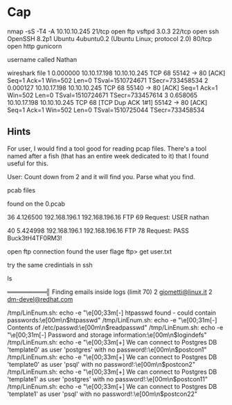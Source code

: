 # Cap
nmap -sS -T4 -A 10.10.10.245
21/tcp open  ftp     vsftpd 3.0.3
22/tcp open  ssh     OpenSSH 8.2p1 Ubuntu 4ubuntu0.2 (Ubuntu Linux; protocol 2.0)
80/tcp open  http    gunicorn


username called Nathan

wireshark file
1	0.000000	10.10.17.198	10.10.10.245	TCP	68	55142 → 80 [ACK] Seq=1 Ack=1 Win=502 Len=0 TSval=1510724671 TSecr=733458534
2	0.000127	10.10.17.198	10.10.10.245	TCP	68	55140 → 80 [ACK] Seq=1 Ack=1 Win=502 Len=0 TSval=1510724671 TSecr=733457614
3	0.658065	10.10.17.198	10.10.10.245	TCP	68	[TCP Dup ACK 1#1] 55142 → 80 [ACK] Seq=1 Ack=1 Win=502 Len=0 TSval=1510725044 TSecr=733458534

## Hints

For user, I would find a tool good for reading pcap files. There's a tool named after a fish (that has an entire week dedicated to it) that I found useful for this.

User: Count down from 2 and it will find you. Parse what you find.

pcab files 

found on the 0.pcab

36	4.126500	192.168.196.1	192.168.196.16	FTP	69	Request: USER nathan

40	5.424998	192.168.196.1	192.168.196.16	FTP	78	Request: PASS Buck3tH4TF0RM3!

open ftp connection
found the user flage
ftp> get user.txt

try the same credintials in ssh

ls

═════════╣ Finding emails inside logs (limit 70)
      2 giometti@linux.it
      2 dm-devel@redhat.com

/tmp/LinEnum.sh:    echo -e "\e[00;33m[-] htpasswd found - could contain passwords:\e[00m\n$htpasswd"
/tmp/LinEnum.sh:  echo -e "\e[00;31m[-] Contents of /etc/passwd:\e[00m\n$readpasswd" 
/tmp/LinEnum.sh:  echo -e "\e[00;31m[-] Password and storage information:\e[00m\n$logindefs" 
/tmp/LinEnum.sh:  echo -e "\e[00;33m[+] We can connect to Postgres DB 'template0' as user 'postgres' with no password!:\e[00m\n$postcon1" 
/tmp/LinEnum.sh:  echo -e "\e[00;33m[+] We can connect to Postgres DB 'template0' as user 'psql' with no password!:\e[00m\n$postcon2" 
/tmp/LinEnum.sh:  echo -e "\e[00;33m[+] We can connect to Postgres DB 'template1' as user 'postgres' with no password!:\e[00m\n$postcon11" 
/tmp/LinEnum.sh:  echo -e "\e[00;33m[+] We can connect to Postgres DB 'template1' as user 'psql' with no password!:\e[00m\n$postcon22" 
